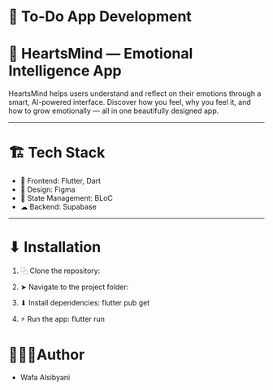 # 📝 To-Do App Development
# 🧠 HeartsMind — Emotional Intelligence App  


HeartsMind helps users understand and reflect on their emotions through a smart, AI-powered interface. Discover how you feel, why you feel it, and how to grow emotionally — all in one beautifully designed app.

---

# 🏗 Tech Stack
- 📱 Frontend: Flutter, Dart
- 🎨 Design: Figma
- 🔮 State Management: BLoC
- ☁ Backend: Supabase

---

# ⬇ Installation

1. ⿻ Clone the repository:

2. ➤ Navigate to the project folder:

3. ⬇ Install dependencies:
flutter pub get

4. ⚡ Run the app:
flutter run

#  👨🏻‍🎨Author
- Wafa Alsibyani
